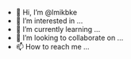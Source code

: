 - 👋 Hi, I’m @lmikbke
- 👀 I’m interested in ...
- 🌱 I’m currently learning ...
- 💞️ I’m looking to collaborate on ...
- 📫 How to reach me ...

<!---
lmikbke/lmikbke is a ✨ special ✨ repository because its `README.md` (this file) appears on your GitHub profile.
You can click the Preview link to take a look at your changes.
--->
